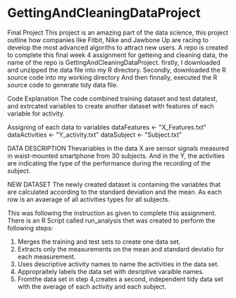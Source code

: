 # GettingAndCleaningDataProject
Final Project
This project is an amazing part of the data science, this project outline how companies like Fitbit, 
Nike and Jawbone Up are racing to develop the most advanced algoriths to attract new users.
A repo is created to complete this final week 4 assignment for getteing and cleaning data, 
the name of the repo is GettingAndCleaningDataProject.
firstly, I downloaded and unzipped the data file into my R directory.
Secondly, downloaded the R source code into my working directory
And then finnally, executed the R source code to generate tidy data file.

Code Explanation
The code combined training dataset and test datatest, and extrcated variables 
to create another dataset with features of each variable for activity.

Assigning of each data to variables
dataFeatures <- "X_Features.txt"
dataActivities <- "Y_activity.txt"
dataSubject <- "Subject.txt"

DATA DESCRIPTION
Thevariables in the data X are sensor signals measured in waist-mounted smartphone from 30 subjects.
And in the Y, the activities are indicating the type of the performance during the recording of the subject.

NEW DATASET
The newly created dataset is containing the variables that are calculated according to the standard deviation and the mean.
As each row is an avaerage of all activities types for all subjects.

This was following the instruction as given to complete this assignment.
There is an R Script called run_analysis thet was created to perform the following steps:
1. Merges the training and test sets to create one data set.
2. Extracts only the measurements on the mean and standard deviatio for each measurement.
3. Uses descriptive activity names to name the activities in the data set.
4. Appropraitely labels the data set with desriptive varaible names.
5. Fromthe data set in step 4,creates a second, independent tidy data set with the average of each activity and each subject.

